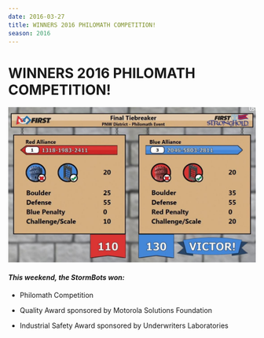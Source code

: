 ```yaml
---
date: 2016-03-27
title: WINNERS 2016 PHILOMATH COMPETITION!
season: 2016
---
```


# WINNERS 2016 PHILOMATH COMPETITION!

![Final Score](Noname.jpg)

#### _This weekend, the StormBots won:_

* Philomath Competition

* Quality Award sponsored by Motorola Solutions Foundation

* Industrial Safety Award sponsored by Underwriters Laboratories
